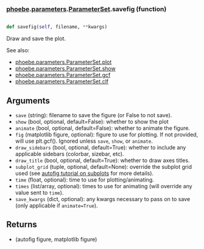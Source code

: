 ### [phoebe](phoebe.md).[parameters](phoebe.parameters.md).[ParameterSet](phoebe.parameters.ParameterSet.md).savefig (function)


```py

def savefig(self, filename, **kwargs)

```



Draw and save the plot.

See also:
* [phoebe.parameters.ParameterSet.plot](phoebe.parameters.ParameterSet.plot.md)
* [phoebe.parameters.ParameterSet.show](phoebe.parameters.ParameterSet.show.md)
* [phoebe.parameters.ParameterSet.gcf](phoebe.parameters.ParameterSet.gcf.md)
* [phoebe.parameters.ParameterSet.clf](phoebe.parameters.ParameterSet.clf.md)

Arguments
----------
* `save` (string): filename to save the figure (or False to not save).
* `show` (bool, optional, default=False): whether to show the plot
* `animate` (bool, optional, default=False): whether to animate the figure.
* `fig` (matplotlib figure, optional): figure to use for plotting.  If
    not provided, will use plt.gcf().  Ignored unless `save`, `show`,
    or `animate`.
* `draw_sidebars` (bool, optional, default=True): whether to include
    any applicable sidebars (colorbar, sizebar, etc).
* `draw_title` (bool, optional, default=True): whether to draw axes
    titles.
* `subplot_grid` (tuple, optional, default=None): override the subplot
    grid used (see [autofig tutorial on subplots](https://github.com/kecnry/autofig/blob/1.0.0/tutorials/subplot_positioning.ipynb)
    for more details).
* `time` (float, optional): time to use for plotting/animating.
* `times` (list/array, optional): times to use for animating (will
    override any value sent to `time`).
* `save_kwargs` (dict, optional): any kwargs necessary to pass on to
    save (only applicable if `animate=True`).

Returns
--------
* (autofig figure, matplotlib figure)

